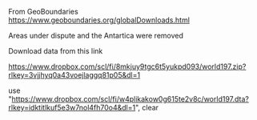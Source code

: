 From GeoBoundaries
https://www.geoboundaries.org/globalDownloads.html

Areas under dispute and the Antartica were removed

Download data from this link

https://www.dropbox.com/scl/fi/8mkjuy9tgc6t5yukpd093/world197.zip?rlkey=3vjjhyq0a43voejlaggq81p05&dl=1

use "https://www.dropbox.com/scl/fi/w4plikakow0g615te2v8c/world197.dta?rlkey=idktitlkuf5e3w7nol4fh70o4&dl=1", clear
